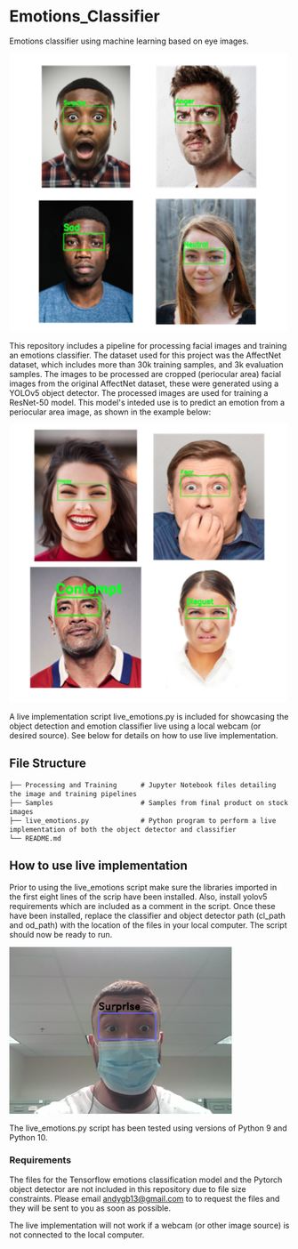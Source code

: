 # Emotions_Classifier
Emotions classifier using machine learning based on eye images.

<img src="https://github.com/andygb13/Emotions_Classifier/blob/main/Samples/Picture1.png"  width="500" height="500">

This repository includes a pipeline for processing facial images and training an emotions classifier. The dataset used for this project was the AffectNet dataset, which includes more than 30k training samples, and 3k evaluation samples. The images to be processed are cropped (periocular area) facial images from the original AffectNet dataset, these were generated using a YOLOv5 object detector. The processed images are used for training a ResNet-50 model. This model's inteded use is to predict an emotion from a periocular area image, as shown in the example below:

<img src="https://github.com/andygb13/Emotions_Classifier/blob/main/Samples/Picture2.png"  width="500" height="500">

A live implementation script live_emotions.py is included for showcasing the object detection and emotion classifier live using a local webcam (or desired source). See below for details on how to use live implementation.

## File Structure

    ├── Processing and Training      # Jupyter Notebook files detailing the image and training pipelines
    ├── Samples                      # Samples from final product on stock images
    ├── live_emotions.py             # Python program to perform a live implementation of both the object detector and classifier
    └── README.md

## How to use live implementation

Prior to using the live_emotions script make sure the libraries imported in the first eight lines of the scrip have been installed. Also, install yolov5 requirements which are included as a comment in the script. Once these have been installed, replace the classifier and object detector path (cl_path and od_path) with the location of the files in your local computer. The script should now be ready to run.

<img src="https://github.com/andygb13/Emotions_Classifier/blob/main/Samples/mask.png"  width="400" height="300">

The live_emotions.py script has been tested using versions of Python 9 and Python 10. 

### Requirements

The files for the Tensorflow emotions classification model and the Pytorch object detector are not included in this repository due to file size constraints. Please email andygb13@gmail.com to to request the files and they will be sent to you as soon as possible.

The live implementation will not work if a webcam (or other image source) is not connected to the local computer.
